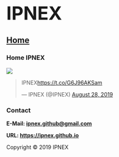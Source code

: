<head>
<link rel="icon" href="https://ipnex.github.io/IPNEX.ico" type="image/x-icon"/>
</head>
  
<p><b><font size="7">IPNEX</font></b></p>

## <a href="https://ipnex.github.io/">Home</a>

### Home IPNEX
<img src="https://ipnex.github.io/Ben Wolf 320.jpg" >

<blockquote class="twitter-tweet"><p lang="tl" dir="ltr">IPNEX<a href="https://t.co/G6J96AKSam">https://t.co/G6J96AKSam</a></p>&mdash; IPNEX (@IPNEX) <a href="https://twitter.com/IPNEX/status/1166710266865885184?ref_src=twsrc%5Etfw">August 28, 2019</a></blockquote> <script async src="https://platform.twitter.com/widgets.js" charset="utf-8"></script>

<h3 id="contact">Contact</h3>
<p><strong>E-Mail: <a href="https://ipnex.github@gmail.com">ipnex.github@gmail.com</a></strong></p>

<p><strong>URL: <a href="https://ipnex.github.io">https://ipnex.github.io</a></strong></p>

<p>Copyright © 2019 IPNEX</p>
